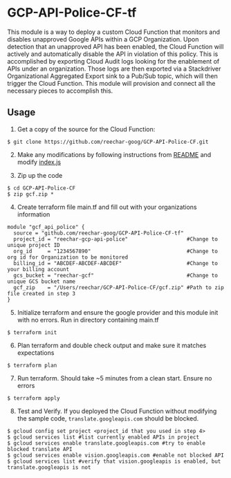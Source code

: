 # GCP-API-Police-CF-tf

This module is a way to deploy a custom Cloud Function that monitors and disables unapproved Google APIs within a GCP Organization. Upon detection that an unapproved API has been enabled, the Cloud Function will actively and automatically disable the API in violation of this policy. This is accomplished by exporting Cloud Audit logs looking for the enablement of APIs under an organization. Those logs are then exported via a Stackdriver Organizational Aggregated Export sink to a Pub/Sub topic, which will then trigger the Cloud Function. This module will provision and connect all the necessary pieces to accomplish this.

## Usage

1. Get a copy of the source for the Cloud Function:
```shell
$ git clone https://github.com/reechar-goog/GCP-API-Police-CF.git
```

2. Make any modifications by following instructions from [README](https://github.com/reechar-goog/GCP-API-Police-CF/blob/master/README.md) and modify [index.js](https://github.com/reechar-goog/GCP-API-Police-CF/blob/master/index.js) 

3. Zip up the code
```shell
$ cd GCP-API-Police-CF
$ zip gcf.zip *
```

4. Create terraform file main.tf and fill out with your organizations information

```hcl
module "gcf_api_police" {
  source = "github.com/reechar-goog/GCP-API-Police-CF-tf"
  project_id = "reechar-gcp-api-police"                   #Change to unique project ID
  org_id     = "1234567890"                               #Change to org id for Organization to be monitored
  billing_id = "ABCDEF-ABCDEF-ABCDEF"                     #Change to your billing account
  gcs_bucket = "reechar-gcf"                              #Change to unique GCS bucket name
  gcf_zip    = "/Users/reechar/GCP-API-Police-CF/gcf.zip" #Path to zip file created in step 3
}

```
5. Initialize terraform and ensure the google provider and this module init with no errors. Run in directory containing main.tf
```shell
$ terraform init
```

6. Plan terraform and double check output and make sure it matches expectations
```shell
$ terraform plan
```
7. Run terraform. Should take ~5 minutes from a clean start. Ensure no errors
```shell
$ terraform apply
```

8. Test and Verify. If you deployed the Cloud Function without modifying the sample code, `translate.googleapis.com` should be blocked. 
```shell
$ gcloud config set project <project_id that you used in step 4>
$ gcloud services list #list currently enabled APIs in project
$ gcloud services enable translate.googleapis.com #try to enable blocked translate API
$ gcloud services enable vision.googleapis.com #enable not blocked API
$ gcloud services list #verify that vision.googleapis is enabled, but translate.googleapis is not
```



